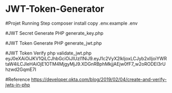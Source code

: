 # JWT-Token-Generator

#Projet Running Step
composer install
copy .env.example .env

#JWT Secret Generate
PHP generate_key.php

#JWT Token Generate
PHP generate_jwt.php

#JWT Token Verify
php validate_jwt.php eyJ0eXAiOiJKV1QiLCJhbGciOiJIUzI1NiJ9.eyJ1c2VyX2lkIjoxLCJyb2xlIjoiYWRtaW4iLCJleHAiOjE1OTM4MjgyMjJ9.XDGnRBphMkjjAEjw0fF7_w2oRODEI3rUhzwd2GqmE7I

#Reference
https://developer.okta.com/blog/2019/02/04/create-and-verify-jwts-in-php
